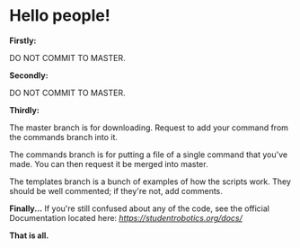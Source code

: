 # Hello people!

**Firstly:**

DO NOT COMMIT TO MASTER.

**Secondly:**

DO NOT COMMIT TO MASTER.

**Thirdly:**

The master branch is for downloading. Request to add your command from the commands branch into it.

The commands branch is for putting a file of a single command that you've made. You can then request it be merged into master.

The templates branch is a bunch of examples of how the scripts work. They should be well commented; if they're not, add comments.

**Finally...**
If you're still confused about any of the code, see the official Documentation located here:
*https://studentrobotics.org/docs/*

**That is all.**
